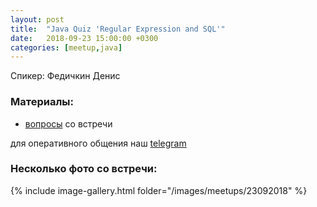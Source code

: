 ```yaml
---
layout: post
title:  "Java Quiz 'Regular Expression and SQL'"
date:   2018-09-23 15:00:00 +0300
categories: [meetup,java]
---
```


Спикер: Федичкин Денис

### Материалы:

- [вопросы] со встречи

для оперативного общения наш [telegram]

### Несколько фото со встречи:

{% include image-gallery.html folder="/images/meetups/23092018" %}

[telegram]: https://t.me/devcomanda
[вопросы]: https://tinyurl.com/ybsb8sqr